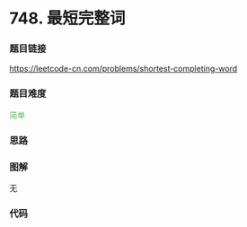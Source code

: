 # 748. 最短完整词

### 题目链接

https://leetcode-cn.com/problems/shortest-completing-word

### 题目难度

<font color=#5CB85C>简单</font>

### 思路



### 图解

无

### 代码

```python
```